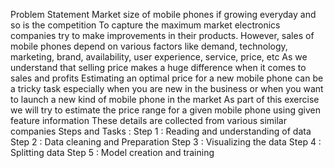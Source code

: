Problem Statement
Market size of mobile phones if growing everyday and so is the competition To capture the maximum market electronics companies try to make improvements in their products.
However, sales of mobile phones depend on various factors like demand, technology, marketing, brand, availability, user experience, service, price, etc
As we understand that selling price makes a huge difference when it comes to sales and profits Estimating an optimal price for a new mobile phone can be
a tricky task especially when you are new in the business or when you want to launch a new kind of mobile phone in the market
As part of this exercise we will try to estimate the price range for a given mobile phone using given feature information These details are collected 
from various similar companies
Steps and Tasks :
Step 1 : Reading and understanding of data
Step 2 : Data cleaning and Preparation
Step 3 : Visualizing the data
Step 4 : Splitting data
Step 5 : Model creation and training
